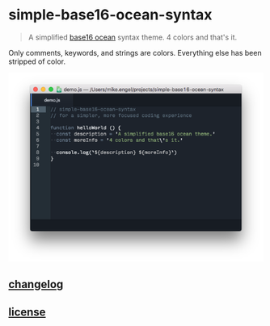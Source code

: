 # simple-base16-ocean-syntax

> A simplified [base16 ocean](https://chriskempson.github.io/base16/#ocean) syntax theme. 4 colors and that's it.

Only comments, keywords, and strings are colors. Everything else has been stripped of color.

![screenshot](screenshot.png)

## [changelog](CHANELOG.md)

## [license](LICENSE)
